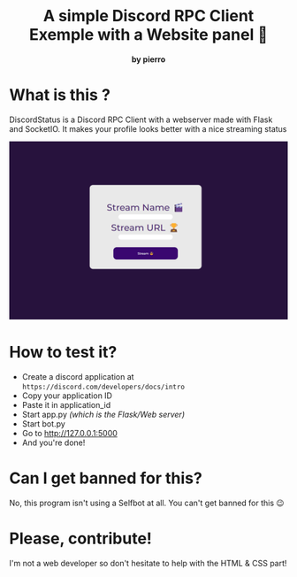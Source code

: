 <div align="center">
    <br>
    <h1>
        A simple Discord RPC Client Exemple with a Website panel 🍿
    </h1>
    <strong>by pierro</strong>
</div>

# What is this ? 
DiscordStatus is a Discord RPC Client with a webserver made with Flask and SocketIO. It makes your profile looks better with a nice streaming status
 
![WebS](ss.png)
# How to test it? 
* Create a discord application at `https://discord.com/developers/docs/intro`
* Copy your application ID
* Paste it in application_id
* Start app.py *(which is the Flask/Web server)*
* Start bot.py
* Go to http://127.0.0.1:5000 
* And you're done!
# Can I get banned for this?
No, this program isn't using a Selfbot at all. You can't get banned for this 😉

# Please, contribute! 
I'm not a web developer so don't hesitate to help with the HTML & CSS part! 